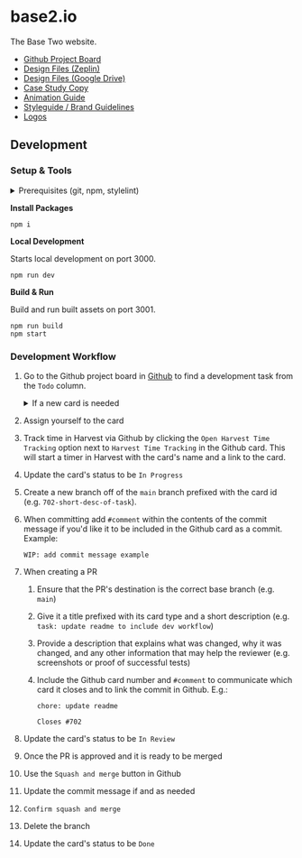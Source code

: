 # base2.io

The Base Two website.

- [Github Project Board](https://github.com/orgs/b2io/projects/15)
- [Design Files (Zeplin)](https://app.zeplin.io/project/5fff21e06012bf1d470820c3)
- [Design Files (Google Drive)](https://drive.google.com/drive/folders/1VpkOfCsSGP40DSx85mYPChncMDwlNiTV?usp=sharing)
- [Case Study Copy](https://drive.google.com/drive/folders/1jptdTwNI3IIGkf4HuCmWTYvk_4WYdNNP?usp=sharing)
- [Animation Guide](https://drive.google.com/file/d/19yUdEdYmql6whrRMhZ_Ai36hzEolJTBW/view?usp=sharing)
- [Styleguide / Brand Guidelines](https://drive.google.com/file/d/10ITrRxfICmhs3MP-dlMnzVh8TjJCZwOQ/view?usp=sharing)
- [Logos](https://drive.google.com/drive/folders/1RGmWu8Z7SLSWrsxI55wn55HIrmIbU-Nl?usp=sharing)

## Development

### Setup & Tools

<details>
<summary>Prerequisites (git, npm, stylelint)</summary>

You'll need to set up Git and NPM before you can run this project locally. The setup for these is slightly different depending on your OS.

1. Git - Follow the [Git instructions](https://git-scm.com/book/en/v2/Getting-Started-Installing-Git) to install Git for your OS.

1. Clone the repo

   ```bash
   # Either using SSH
   > git clone git@github.com:b2io/base2.io.git

   # Or using HTTPS
   > git clone https://github.com/b2io/base2.io.git

   ```

1. Node / Volta

   It is recommended that you install [Volta](https://volta.sh/) for Node Version management rather than Node directly because Volta is cross-platform and allows you to switch node versions more easily, which is necessary when you hop between different projects. Please use **Node v18.x (currently 18.17.1)** for this project as it is the long-term supported version, and what Vercel will use for the build.

1. `stylelint`

`stylelint` has been setup on this project to lint the css-syntax of styled components. This linting runs as part of the husky pre-commit hooks (e.g. `npm run lint:css`). It is recommended that you install the [`stylelint` VS Code extension](https://marketplace.visualstudio.com/items?itemName=stylelint.vscode-stylelint) so that you get warnings within your IDE. If you find the extension throwing warnings for unrelated files (such as markdown files) you can add a global `.stylelintrc` file to your personal root directory (i.e. the same location as your `.gitconfig`) that includes the following:

```
{
   "ignoreFiles": ["**/*.md"]
}
```

</details>

**Install Packages**

```
npm i
```

**Local Development**

Starts local development on port 3000.

```
npm run dev
```

**Build & Run**

Build and run built assets on port 3001.

```
npm run build
npm start
```

### Development Workflow

1. Go to the Github project board in [Github](https://github.com/orgs/b2io/projects/15/views/1) to find a development task from the `Todo` column.
   <details>
    <summary>If a new card is needed</summary>   
    If you need to create a new card then click the `Add item` button in Github's footer, enter title, and select the correct card label

   - **story:** A user-focused feature written as a user story.
   - **task:** A development task or chore that isn't written as a user story.
   - **fix:** A task that corrects an issue with the application.

   </details>

2. Assign yourself to the card
3. Track time in Harvest via Github by clicking the `Open Harvest Time Tracking` option next to `Harvest Time Tracking` in the Github card. This will start a timer in Harvest with the card's name and a link to the card.
4. Update the card's status to be `In Progress`
5. Create a new branch off of the `main` branch prefixed with the card id (e.g. `702-short-desc-of-task`).
6. When committing add `#comment` within the contents of the commit message if you'd like it to be included in the Github card as a commit. Example:

   ```
   WIP: add commit message example
   ```

7. When creating a PR

   1. Ensure that the PR's destination is the correct base branch (e.g. `main`)
   2. Give it a title prefixed with its card type and a short description (e.g. `task: update readme to include dev workflow`)
   3. Provide a description that explains what was changed, why it was changed, and any other information that may help the reviewer (e.g. screenshots or proof of successful tests)
   4. Include the Github card number and `#comment` to communicate which card it closes and to link the commit in Github. E.g.:

      ```
      chore: update readme

      Closes #702
      ```

8. Update the card's status to be `In Review`
9. Once the PR is approved and it is ready to be merged
10. Use the `Squash and merge` button in Github
11. Update the commit message if and as needed
12. `Confirm squash and merge`
13. Delete the branch
14. Update the card's status to be `Done`
